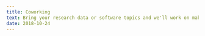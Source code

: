 ```yaml
---
title: Coworking
text: Bring your research data or software topics and we'll work on making them FAIRer together.
date: 2018-10-24
---
```

